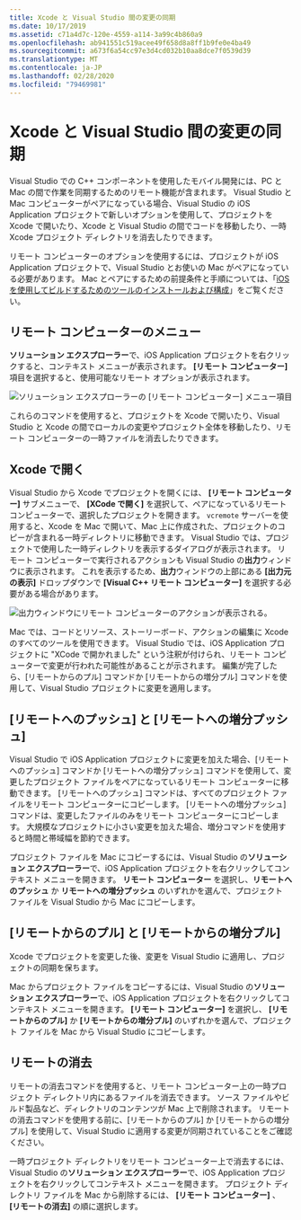 ```yaml
---
title: Xcode と Visual Studio 間の変更の同期
ms.date: 10/17/2019
ms.assetid: c71a4d7c-120e-4559-a114-3a99c4b860a9
ms.openlocfilehash: ab941551c519acee49f658d8a8ff1b9fe0e4ba49
ms.sourcegitcommit: a673f6a54cc97e3d4cd032b10aa8dce7f0539d39
ms.translationtype: MT
ms.contentlocale: ja-JP
ms.lasthandoff: 02/28/2020
ms.locfileid: "79469981"
---
```

# <a name="sync-changes-between-xcode-and-visual-studio"></a>Xcode と Visual Studio 間の変更の同期

Visual Studio での C++ コンポーネントを使用したモバイル開発には、PC と Mac の間で作業を同期するためのリモート機能が含まれます。 Visual Studio と Mac コンピューターがペアになっている場合、Visual Studio の iOS Application プロジェクトで新しいオプションを使用して、プロジェクトを Xcode で開いたり、Xcode と Visual Studio の間でコードを移動したり、一時 Xcode プロジェクト ディレクトリを消去したりできます。

リモート コンピューターのオプションを使用するには、プロジェクトが iOS Application プロジェクトで、Visual Studio とお使いの Mac がペアになっている必要があります。 Mac とペアにするための前提条件と手順については、「[iOS を使用してビルドするためのツールのインストールおよび構成](../cross-platform/install-and-configure-tools-to-build-using-ios.md)」をご覧ください。

## <a name="the-remote-machine-menu"></a>リモート コンピューターのメニュー

**ソリューション エクスプローラー**で、iOS Application プロジェクトを右クリックすると、コンテキスト メニューが表示されます。 **[リモート コンピューター]** 項目を選択すると、使用可能なリモート オプションが表示されます。

![ソリューション エクスプローラーの [リモート コンピューター] メニュー項目](../cross-platform/media/cppmdd-u2-remotemachine-menu.jpg "ソリューションエクスプローラーの [リモートコンピューター] メニュー項目")

これらのコマンドを使用すると、プロジェクトを Xcode で開いたり、Visual Studio と Xcode の間でローカルの変更やプロジェクト全体を移動したり、リモート コンピューターの一時ファイルを消去したりできます。

## <a name="open-in-xcode"></a>Xcode で開く

Visual Studio から Xcode でプロジェクトを開くには、 **[リモート コンピューター]** サブメニューで、 **[XCode で開く]** を選択して、ペアになっているリモート コンピューターで、選択したプロジェクトを開きます。 `vcremote` サーバーを使用すると、Xcode を Mac で開いて、Mac 上に作成された、プロジェクトのコピーが含まれる一時ディレクトリに移動できます。 Visual Studio では、プロジェクトで使用した一時ディレクトリを表示するダイアログが表示されます。 リモート コンピューターで実行されるアクションも Visual Studio の**出力**ウィンドウに表示されます。 これを表示するため、**出力**ウィンドウの上部にある **[出力元の表示]** ドロップダウンで **[Visual C++ リモート コンピューター]** を選択する必要がある場合があります。

![出力ウィンドウにリモート コンピューターのアクションが表示される。](../cross-platform/media/cppmdd-u2-remotemachine-output.png "[出力] ウィンドウに、リモートコンピューターの操作が表示されます。")

Mac では、コードとリソース、ストーリーボード、アクションの編集に Xcode のすべてのツールを使用できます。 Visual Studio では、iOS Application プロジェクトに "XCode で開かれました" という注釈が付けられ、リモート コンピューターで変更が行われた可能性があることが示されます。 編集が完了したら、[リモートからのプル] コマンドか [リモートからの増分プル] コマンドを使用して、Visual Studio プロジェクトに変更を適用します。

## <a name="push-to-remote-and-incremental-push-to-remote"></a>[リモートへのプッシュ] と [リモートへの増分プッシュ]

Visual Studio で iOS Application プロジェクトに変更を加えた場合、[リモートへのプッシュ] コマンドか [リモートへの増分プッシュ] コマンドを使用して、変更したプロジェクト ファイルをペアになっているリモート コンピューターに移動できます。 [リモートへのプッシュ] コマンドは、すべてのプロジェクト ファイルをリモート コンピューターにコピーします。 [リモートへの増分プッシュ] コマンドは、変更したファイルのみをリモート コンピューターにコピーします。 大規模なプロジェクトに小さい変更を加えた場合、増分コマンドを使用すると時間と帯域幅を節約できます。

プロジェクト ファイルを Mac にコピーするには、Visual Studio の**ソリューション エクスプローラー**で、iOS Application プロジェクトを右クリックしてコンテキスト メニューを開きます。 **リモート コンピューター** を選択し、**リモートへのプッシュ** か **リモートへの増分プッシュ** のいずれかを選んで、プロジェクト ファイルを Visual Studio から Mac にコピーします。

## <a name="pull-from-remote-and-incremental-pull-from-remote"></a>[リモートからのプル] と [リモートからの増分プル]

Xcode でプロジェクトを変更した後、変更を Visual Studio に適用し、プロジェクトの同期を保ちます。

Mac からプロジェクト ファイルをコピーするには、Visual Studio の**ソリューション エクスプローラー**で、iOS Application プロジェクトを右クリックしてコンテキスト メニューを開きます。 **[リモート コンピューター]** を選択し、 **[リモートからのプル]** か **[リモートからの増分プル]** のいずれかを選んで、プロジェクト ファイルを Mac から Visual Studio にコピーします。

## <a name="clean-remote"></a>リモートの消去

リモートの消去コマンドを使用すると、リモート コンピューター上の一時プロジェクト ディレクトリ内にあるファイルを消去できます。 ソース ファイルやビルド製品など、ディレクトリのコンテンツが Mac 上で削除されます。 リモートの消去コマンドを使用する前に、[リモートからのプル] か [リモートからの増分プル] を使用して、Visual Studio に適用する変更が同期されていることをご確認ください。

一時プロジェクト ディレクトリをリモート コンピューター上で消去するには、Visual Studio の**ソリューション エクスプローラー**で、iOS Application プロジェクトを右クリックしてコンテキスト メニューを開きます。 プロジェクト ディレクトリ ファイルを Mac から削除するには、 **[リモート コンピューター]** 、 **[リモートの消去]** の順に選択します。
